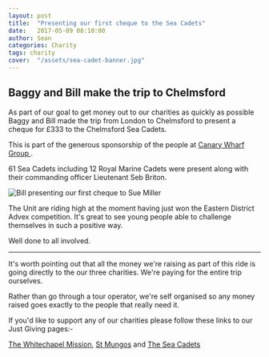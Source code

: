 ```yaml
---
layout: post
title:  "Presenting our first cheque to the Sea Cadets"
date:   2017-05-09 08:10:00
author: Sean
categories: Charity
tags: charity
cover:  "/assets/sea-cadet-banner.jpg"
---
```


## Baggy and Bill make the trip to Chelmsford

As part of our goal to get money out to our charities as quickly as
possible Baggy and Bill made the trip from London to Chelmsford to
present a cheque for £333 to the Chelmsford Sea Cadets.

This is part of the generous sponsorship of the people at [Canary Wharf Group
](https://canarywharf.com/).  

61 Sea Cadets including 12 Royal Marine Cadets were present along with
their commanding officer Lieutenant Seb Briton.


![Bill presenting our first cheque to Sue
Miller](/assets/sea-cadet-presentation.jpeg)


The Unit are riding high at the moment having just won the Eastern
District Advex competition.  It's great to see young people able to
challenge themselves in such a positive way. 

Well done to all involved.

---

It's worth pointing out that all the money we're raising as part of this
ride is going directly to the our three charities.  We're paying for the
entire trip ourselves.

Rather than go through a tour operator, we're
self organised so any money raised goes exactly to the people that
really need it.  

If you'd like to support any of our charities please follow these links
to our Just Giving pages:-

[The Whitechapel Mission](https://www.justgiving.com/crowdfunding/nigel-bunton-1), [St
Mungos](https://www.justgiving.com/crowdfunding/nigel-bunton-2) and [The
Sea Cadets](https://www.justgiving.com/crowdfunding/nigel-bunton)

